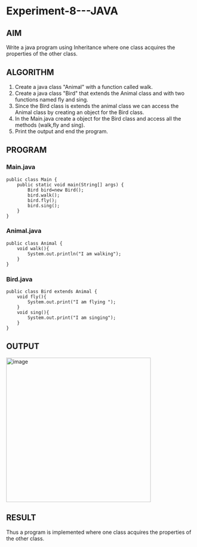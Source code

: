 # Experiment-8---JAVA
## AIM
Write a java program using Inheritance where one class acquires the properties of the other class.
## ALGORITHM
1. Create a java class "Animal" with a function called walk.
2. Create a java class "Bird" that extends the Animal class and with two functions named fly and sing.
3. Since the Bird class is extends the animal class we can access the Animal class by creating an object for the Bird class.
4. In the Main.java create a object for the Bird class and access all the methods (walk,fly and sing).
5. Print the output and end the program.
## PROGRAM
### Main.java
```
public class Main {
    public static void main(String[] args) {
        Bird bird=new Bird();
        bird.walk();
        bird.fly();
        bird.sing();
    }
}
```
### Animal.java
```
public class Animal {
    void walk(){
        System.out.println("I am walking");
    }
}

```
### Bird.java
```
public class Bird extends Animal {
    void fly(){
        System.out.print("I am flying ");
    }
    void sing(){
        System.out.print("I am singing");
    }
}

```
## OUTPUT
<img width="387" alt="image" src="https://github.com/Shavedha/Experiment-8---JAVA/assets/93427376/b6500c30-17a8-403b-bda0-99a653283236">

## RESULT
Thus a program is implemented where one class acquires the properties of the other class.
